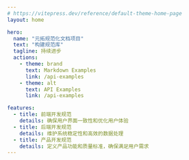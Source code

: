```yaml
---
# https://vitepress.dev/reference/default-theme-home-page
layout: home

hero:
  name: "元拓规范化文档项目"
  text: "构建规范库"
  tagline: 持续进步
  actions:
    - theme: brand
      text: Markdown Examples
      link: /api-examples
    - theme: alt
      text: API Examples
      link: /api-examples

features:
  - title: 前端开发规范
    details: 确保用户界面一致性和优化用户体验
  - title: 后端开发规范
    details: 维护系统稳定性和高效的数据处理
  - title: 产品开发规范
    details: 定义产品功能和质量标准，确保满足用户需求
---
```


